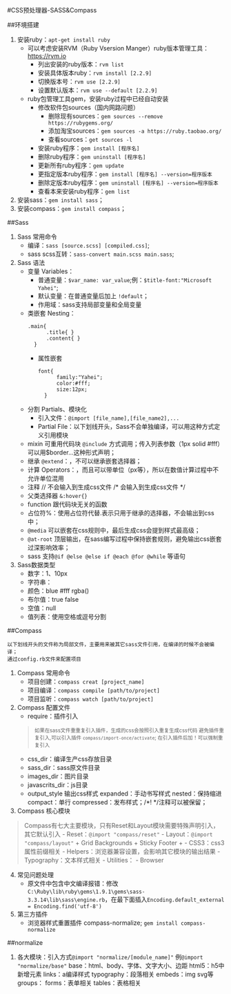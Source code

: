 #CSS预处理器-SASS&Compass
	
##环境搭建
1. 安装ruby：`apt-get install ruby`
	- 可以考虑安装RVM（Ruby Vsersion Manger）ruby版本管理工具：https://rvm.io
		* 列出安装的ruby版本：`rvm list`
		* 安装具体版本ruby：`rvm install [2.2.9]`
		* 切换版本号：`rvm use [2.2.9]`
		* 设置默认版本：`rvm use --default [2.2.9]`
	- ruby包管理工具gem，安装ruby过程中已经自动安装
		* 修改软件包sources（国内网路问题）
			- 删除现有sources：`gem sources --remove https://rubygems.org/`
			- 添加淘宝sources：`gem sources -a https://ruby.taobao.org/`
			- 查看sources：`get sources -l`
		* 安装ruby程序：`gem install [程序名]`
		* 删除ruby程序：`gem uninstall [程序名]`
		* 更新所有ruby程序：`gem update`
		* 更指定版本ruby程序：`gem install [程序名] --version=程序版本`
		* 删除定版本ruby程序：`gem uninstall [程序名] --version=程序版本`
		* 查看本来安装ruby程序：`gem list`
2. 安装sass：`gem install sass`；
3. 安装compass：`gem install compass`；


##Sass
1. Sass 常用命令
	- 编译：`sass [source.scss] [compiled.css]`;
	- sass scss互转：`sass-convert main.scss main.sass`;
2. Sass 语法
	- 变量 Variables：
		* 普通变量：`$var_name: var_value`;例：`$title-font:"Microsoft Yahei"`;
		* 默认变量：在普通变量后加上 `!default`；
		* 作用域：sass支持局部变量和全局变量
	- 类嵌套 Nesting：
		<pre><code>.main{
			.title{ }
			.content{ }
		}</code></pre>
		+ 属性嵌套
			<pre><code>font{
				family:"Yahei";
				color:#fff;
				size:12px;
			}</code></pre>
	- 分割 Partials、模块化
	 	* 引入文件：`@import [file_name],[file_name2],...`
	 	* Partial File：以下划线开头，Sass不会单独编译，可以用这种方式定义引用模块
	- mixin 可重用代码块 `@include` 方式调用；传入列表参数（1px solid #fff）可以用$border...这种形式声明；
	- 继承 `@extend`：，不可以继承嵌套选择器；
	- 计算 Operators：，而且可以带单位（px等），所以在数值计算过程中不允许单位混用
	- 注释
		// 不会输入到生成css文件
		/\* 会输入到生成css文件 \*/ 
	- 父类选择器 `&:hover{}`
	- function 跟代码块无关的函数
	- 占位符%：使用占位符代替.表示只用于继承的选择器，不会输出到css中；
	- `@media` 可以嵌套在css规则中，最后生成css会提到样式最高级；
	- `@at-root` 顶层输出，在sass编写过程中保持嵌套规则，避免输出css嵌套过深影响效率；
	- sass 支持`@if @else @else if @each @for @while` 等语句
3. Sass数据类型
	- 数字：1、10px
	- 字符串：
	- 颜色：blue #fff rgba()
	- 布尔值：true false
	- 空值：null
	- 值列表：使用空格或逗号分割

##Compass

	以下划线开头的文件称为局部文件，主要用来被其它sass文件引用，在编译的时候不会被编译；
	通过config.rb文件来配置项目

1. Compass 常用命令
	- 项目创建：`compass creat [project_name]`
	- 项目编译：`compass compile [path/to/project]`
	- 项目监听：`compass watch [path/to/project]`
2. Compass 配置文件
	- require：插件引入
	> <small>如果在sass文件重重复引入插件，生成的css会按照引入重复生成css代码
	> 避免插件重复引入,可以引入插件 `compass/import-once/activate`;
	> 在引入插件后加！可以强制重复引入</small>
	- css_dir：编译生产css存放目录
	- sass_dir：sass原文件目录
	- images_dir：图片目录
	- javascrits_dir：js目录
	- output_style 输出css样式
		expanded：手动书写样式
		nested：保持缩进
		compact：单行
		compressed：发布样式；/*! */注释可以被保留；
3. Compass 核心模块
> Compass有七大主要模块，只有Reset和Layout模块需要特殊声明引入，其它默认引入
	- Reset：`@import "compass/reset"`
	- Layout：`@import "compass/layout"`
		+ Grid Backgrounds
		+ Sticky Footer
		+ 
	- CSS3：css3属性前缀相关
	- Helpers：浏览器兼容设置，会影响其它模块的输出结果
	- Typography：文本样式相关
	- Utilities：
	- Browser
4. 常见问题处理
	- 原文件中包含中文编译报错：修改`C:\Ruby\lib\ruby\gems\1.9.1\gems\sass-3.3.14\lib\sass\engine.rb`，在最下面插入`Encoding.default_external = Encoding.find('utf-8')`
5. 第三方插件
	- 浏览器样式重置插件 compass-normalize; `gem install compass-normalize`

##normalize
1. 各大模块：引入方式`@import "normalize/[module_name]"` 例`@import "normalize/base"`
	base：html、body、字体、文字大小、边距
	html5：h5中新增元素
	links：a编译样式
	typography：段落相关
	embeds：img svg等
	groups：
	forms：表单相关
	tables：表格相关